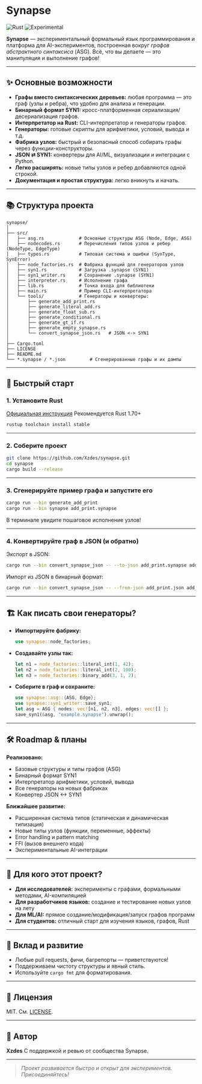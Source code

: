 # Synapse

![Rust](https://img.shields.io/badge/Rust-2021-blue)
![Experimental](https://img.shields.io/badge/status-experimental-orange)

**Synapse** — экспериментальный формальный язык программирования и платформа для AI-экспериментов, построенная вокруг *графов абстрактного синтаксиса* (ASG).
Всё, что вы делаете — это манипуляция и выполнение графов!

---

## ✨ Основные возможности

* **Графы вместо синтаксических деревьев:** любая программа — это граф (узлы и ребра), что удобно для анализа и генерации.
* **Бинарный формат SYN1:** кросс-платформенная сериализация/десериализация графов.
* **Интерпретатор на Rust:** CLI-интерпретатор и генераторы графов.
* **Генераторы:** готовые скрипты для арифметики, условий, вывода и т.д.
* **Фабрика узлов:** быстрый и безопасный способ собирать графы через функции-конструкторы.
* **JSON ⇄ SYN1:** конвертеры для AI/ML, визуализации и интеграции с Python.
* **Легко расширять:** новые типы узлов и ребер добавляются одной строкой.
* **Документация и простая структура:** легко вникнуть и начать.

---

## 📚 Структура проекта

```
synapse/
│
├── src/
│   ├── asg.rs             # Основные структуры ASG (Node, Edge, ASG)
│   ├── nodecodes.rs       # Перечисления типов узлов и ребер (NodeType, EdgeType)
│   ├── types.rs           # Типовая система и ошибки (SynType, SynError)
│   ├── node_factories.rs  # Фабрика функций для генераторов узлов
│   ├── syn1.rs            # Загрузка .synapse (SYN1)
│   ├── syn1_writer.rs     # Сохранение .synapse (SYN1)
│   ├── interpreter.rs     # Исполнение графа
│   ├── lib.rs             # Точка входа для библиотеки
│   ├── main.rs            # Пример CLI-интерпретатора
│   └── tools/             # Генераторы и конвертеры:
│       ├── generate_add_print.rs
│       ├── generate_literal_add.rs
│       ├── generate_float_sub.rs
│       ├── generate_conditional.rs
│       ├── generate_gt_if.rs
│       ├── generate_empty_synapse.rs
│       └── convert_synapse_json.rs   # JSON <-> SYN1
│
├── Cargo.toml
├── LICENSE
├── README.md
└── *.synapse / *.json         # Сгенерированные графы и их дампы

```

---

## 🚀 Быстрый старт

### 1. **Установите Rust**

[Официальная инструкция](https://www.rust-lang.org/tools/install)
Рекомендуется Rust 1.70+

```sh
rustup toolchain install stable
```

---

### 2. **Соберите проект**

```sh
git clone https://github.com/Xzdes/synapse.git
cd synapse
cargo build --release
```

---

### 3. **Сгенерируйте пример графа и запустите его**

```sh
cargo run --bin generate_add_print
cargo run --bin synapse add_print.synapse
```

В терминале увидите пошаговое исполнение узлов!

---

### 4. **Конвертируйте граф в JSON (и обратно)**

Экспорт в JSON:

```sh
cargo run --bin convert_synapse_json -- --to-json add_print.synapse add_print.json
```

Импорт из JSON в бинарный формат:

```sh
cargo run --bin convert_synapse_json -- --from-json add_print.json add_print_copy.synapse
```

---

## 🏗 Как писать свои генераторы?

* **Импортируйте фабрику:**

  ```rust
  use synapse::node_factories;
  ```
* **Создавайте узлы так:**

  ```rust
  let n1 = node_factories::literal_int(1, 42);
  let n2 = node_factories::literal_int(2, 100);
  let n3 = node_factories::binary_add(3, 1, 2);
  ```
* **Соберите в граф и сохраните:**

  ```rust
  use synapse::asg::{ASG, Edge};
  use synapse::syn1_writer::save_syn1;
  let asg = ASG { nodes: vec![n1, n2, n3], edges: vec![] };
  save_syn1(&asg, "example.synapse").unwrap();
  ```

---

## 🛠️ Roadmap & планы

**Реализовано:**

* Базовые структуры и типы графов (ASG)
* Бинарный формат SYN1
* Интерпретатор арифметики, условий, вывода
* Все генераторы на новых фабриках
* Конвертер JSON <-> SYN1

**Ближайшее развитие:**

* Расширенная система типов (статическая и динамическая типизация)
* Новые типы узлов (функции, переменные, эффекты)
* Error handling и pattern matching
* FFI (вызов внешнего кода)
* Экспериментальные AI-интеграции

---

## 🤔 Для кого этот проект?

* **Для исследователей:** эксперименты с графами, формальными методами, AI-компиляцией
* **Для разработчиков языков:** создание и тестирование новых узлов на лету
* **Для ML/AI:** прямое создание/модификация/запуск графов программ
* **Для студентов:** отличный старт для изучения языков, графов, Rust

---

## 🤝 Вклад и развитие

* Любые pull requests, фичи, багрепорты — приветствуются!
* Поддерживаем чистоту структуры и явный стиль.
* Используйте `cargo fmt` для форматирования.

---

## 📜 Лицензия

MIT. См. [LICENSE](LICENSE).

---

## 📣 Автор

**Xzdes**
С поддержкой и ревью от сообщества Synapse.

---

> *Проект развивается быстро и открыт для экспериментов. Присоединяйтесь!*
